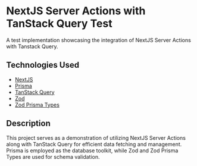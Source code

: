 # NextJS Server Actions with TanStack Query Test
A test implementation showcasing the integration of NextJS Server Actions with Tanstack Query.

## Technologies Used
- [NextJS](https://nextjs.org/)
- [Prisma](https://www.prisma.io/)
- [TanStack Query](https://tanstack.com/query/latest)
- [Zod](https://zod.dev/)
- [Zod Prisma Types](https://github.com/chrishoermann/zod-prisma-types)

## Description
This project serves as a demonstration of utilizing NextJS Server Actions along with TanStack Query for efficient data fetching and management. Prisma is employed as the database toolkit, while Zod and Zod Prisma Types are used for schema validation.